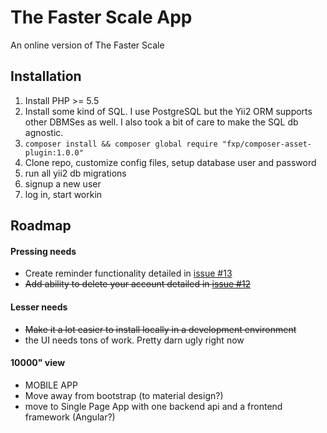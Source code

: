 # The Faster Scale App
An online version of The Faster Scale

## Installation
1. Install PHP >= 5.5
1. Install some kind of SQL. I use PostgreSQL but the Yii2 ORM supports other DBMSes as well. I also took a bit of care to make the SQL db agnostic.
2. ```composer install && composer global require "fxp/composer-asset-plugin:1.0.0"```
1. Clone repo, customize config files, setup database user and password
1. run all yii2 db migrations
1. signup a new user
1. log in, start workin


## Roadmap
#### Pressing needs
* Create reminder functionality detailed in [issue #13](https://github.com/CorWatts/fasterscale/issues/13)
* ~~Add ability to delete your account detailed in [issue #12](https://github.com/CorWatts/fasterscale/issues/12)~~

#### Lesser needs
* ~~Make it a lot easier to install locally in a development environment~~
* the UI needs tons of work. Pretty darn ugly right now

#### 10000" view
* MOBILE APP
* Move away from bootstrap (to material design?)
* move to Single Page App with one backend api and a frontend framework (Angular?)
